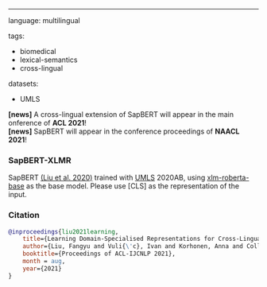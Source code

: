 ---
language: multilingual

tags:
- biomedical
- lexical-semantics
- cross-lingual

datasets:
- UMLS

**[news]** A cross-lingual extension of SapBERT will appear in the main onference of **ACL 2021**! <br>
**[news]** SapBERT will appear in the conference proceedings of **NAACL 2021**!

### SapBERT-XLMR
SapBERT [(Liu et al. 2020)](https://arxiv.org/pdf/2010.11784.pdf) trained with [UMLS](https://www.nlm.nih.gov/research/umls/licensedcontent/umlsknowledgesources.html) 2020AB, using [xlm-roberta-base](https://huggingface.co/xlm-roberta-base) as the base model. Please use [CLS] as the representation of the input.

### Citation

```bibtex
@inproceedings{liu2021learning,
	title={Learning Domain-Specialised Representations for Cross-Lingual Biomedical Entity Linking},
	author={Liu, Fangyu and Vuli{\'c}, Ivan and Korhonen, Anna and Collier, Nigel},
	booktitle={Proceedings of ACL-IJCNLP 2021},
	month = aug,
	year={2021}
}
```